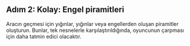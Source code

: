 ## Adım 2: Kolay: Engel piramitleri
 
Aracın geçmesi için yığınlar, yığınlar veya engellerden oluşan piramitler oluşturun.
Bunlar, tek nesnelerle karşılaştırıldığında, oyuncunun çarpması için daha tatmin edici olacaktır.
